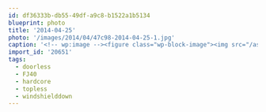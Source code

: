 ```yaml
---
id: df36333b-db55-49df-a9c8-b1522a1b5134
blueprint: photo
title: '2014-04-25'
photo: '/images/2014/04/47c98-2014-04-25-1.jpg'
caption: '<!-- wp:image --><figure class="wp-block-image"><img src="/assets/images/2014/04/47c98-2014-04-25-1.jpg" /></figure><!-- /wp:image --><!-- wp:paragraph --><p>#TBT offroading in Alberta in my ''77 #FJ40 #doorless #topless #windshielddown #hardcore</p><!-- /wp:paragraph -->'
import_id: '20651'
tags:
  - doorless
  - FJ40
  - hardcore
  - topless
  - windshielddown
---
```

